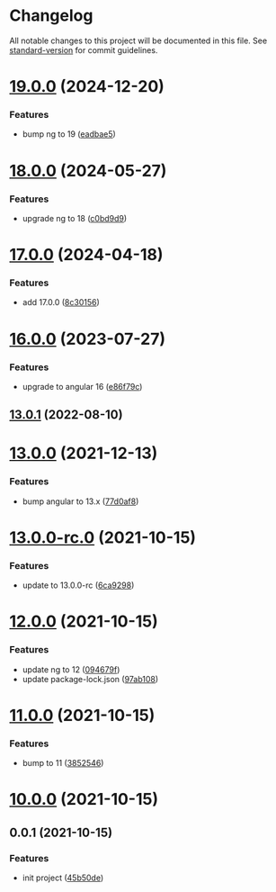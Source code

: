 # Changelog

All notable changes to this project will be documented in this file. See [standard-version](https://github.com/conventional-changelog/standard-version) for commit guidelines.

# [19.0.0](https://github.com/docgeni/angular/compare/v18.0.0...v19.0.0) (2024-12-20)


### Features

* bump ng to 19 ([eadbae5](https://github.com/docgeni/angular/commit/eadbae5069348ae67b3787e0a0aedad65552d0c8))



# [18.0.0](https://github.com/docgeni/angular/compare/v17.0.0...v18.0.0) (2024-05-27)


### Features

* upgrade ng to 18 ([c0bd9d9](https://github.com/docgeni/angular/commit/c0bd9d949c2d3d03614dbbb9a39f7ebcd4e6d087))



# [17.0.0](https://github.com/docgeni/angular/compare/v16.0.0...v17.0.0) (2024-04-18)


### Features

* add 17.0.0 ([8c30156](https://github.com/docgeni/angular/commit/8c30156e0e6b6396e69d2721f4ccb7f75fabaa0c))



# [16.0.0](https://github.com/docgeni/angular/compare/v15.0.0...v16.0.0) (2023-07-27)


### Features

* upgrade to angular 16 ([e86f79c](https://github.com/docgeni/angular/commit/e86f79ceb7479386c458d55ceb18bd6117893091))



## [13.0.1](https://github.com/docgeni/angular/compare/v13.0.0...v13.0.1) (2022-08-10)



# [13.0.0](https://github.com/docgeni/angular/compare/v13.0.0-rc.0...v13.0.0) (2021-12-13)


### Features

* bump angular to 13.x ([77d0af8](https://github.com/docgeni/angular/commit/77d0af8e52e1976d07767415d384264c777a5360))



# [13.0.0-rc.0](https://github.com/docgeni/angular/compare/v12.0.0...v13.0.0-rc.0) (2021-10-15)


### Features

* update to 13.0.0-rc ([6ca9298](https://github.com/docgeni/angular/commit/6ca929868ba7087450da00d433ce36c10464ed36))



# [12.0.0](https://github.com/docgeni/angular/compare/v11.0.0...v12.0.0) (2021-10-15)


### Features

* update ng to 12 ([094679f](https://github.com/docgeni/angular/commit/094679f2fbb1882562e642d423514f066ba5d855))
* update package-lock.json ([97ab108](https://github.com/docgeni/angular/commit/97ab1089f347e8ade3d35d17afea605d6f365469))



# [11.0.0](https://github.com/docgeni/angular/compare/v10.0.0...v11.0.0) (2021-10-15)


### Features

* bump to 11 ([3852546](https://github.com/docgeni/angular/commit/3852546061af5bdd64b20ef51779ebbc505c0101))



# [10.0.0](https://github.com/docgeni/angular/compare/v0.0.1...v10.0.0) (2021-10-15)



## 0.0.1 (2021-10-15)


### Features

* init project ([45b50de](https://github.com/docgeni/angular/commit/45b50de04842e4fd8b7bb172c3b17ebe43e58b8b))
